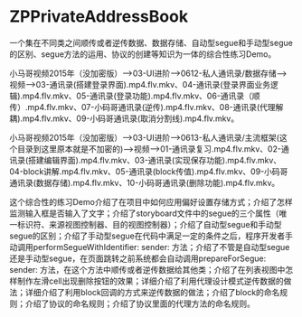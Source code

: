 # ZPPrivateAddressBook
一个集在不同类之间顺传或者逆传数据、数据存储、自动型segue和手动型segue的区别、segue方法的运用、协议的创建等知识为一体的综合性练习Demo。

小马哥视频2015年（没加密版）——>03-UI进阶——>0612-私人通讯录/数据存储——>视频——>03-通讯录(搭建登录界面).mp4.flv.mkv、04-通讯录(登录界面业务逻辑).mp4.flv.mkv、05-通讯录(登录功能).mp4.flv.mkv、06-通讯录（顺传）.mp4.flv.mkv、07-小码哥通讯录(逆传).mp4.flv.mkv、08-通讯录(代理解耦).mp4.flv.mkv、09-小码哥通讯录(取消分割线).mp4.flv.mkv。

小马哥视频2015年（没加密版）——>03-UI进阶——>0613-私人通讯录/主流框架(这个目录到这里原本就是不加密的)——>视频——>01-通讯录复习.mp4.flv.mkv、02-通讯录(搭建编辑界面).mp4.flv.mkv、03-通讯录(实现保存功能).mp4.flv.mkv、04-block讲解.mp4.flv.mkv、05-通讯录(block传值).mp4.flv.mkv、09-小码哥通讯录(数据存储).mp4.flv.mkv、10-小码哥通讯录(删除功能).mp4.flv.mkv。

这个综合性的练习Demo介绍了在项目中如何应用偏好设置存储方式；介绍了怎样监测输入框是否输入了文字；介绍了storyboard文件中的segue的三个属性（唯一标识符、来源视图控制器、目的视图控制器）；介绍了自动型segue和手动型segue的区别；介绍了手动型segue在代码中满足一定的条件之后，程序开发者手动调用performSegueWithIdentifier:  sender: 方法；介绍了不管是自动型segue还是手动型segue，在页面跳转之前系统都会自动调用prepareForSegue:  sender: 方法，在这个方法中顺传或者逆传数据给其他类；介绍了在列表视图中怎样制作左滑cell出现删除按钮的效果；详细介绍了利用代理设计模式逆传数据的做法；详细介绍了利用block回调的方式来逆传数据的做法；介绍了block的命名规则；介绍了协议的命名规则；介绍了协议里面的代理方法的命名规则。
